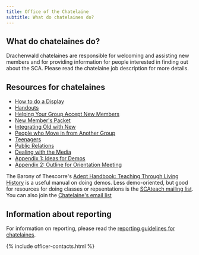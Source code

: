 ```yaml
---
title: Office of the Chatelaine
subtitle: What do chatelaines do?
---
```

<h2>What do chatelaines do?</h2>
<p>Drachenwald chatelaines are responsible for welcoming and assisting new members and for providing information for people interested in finding out about the SCA. Please read the chatelaine job description for more details.</p>
<h2>Resources for chatelaines</h2>

<ul>
<li><a href="{{ site.baseurl }}{% link offices/chatelaine/display.md %}">How to do a Display </a></li>
<li><a href="{{ site.baseurl }}{% link offices/chatelaine/handouts.md %}">Handouts </a></li>
<li><a href="{{ site.baseurl }}{% link offices/chatelaine/new-members.md %}">Helping Your Group Accept New Members </a></li>
<li><a href="{{ site.baseurl }}{% link offices/chatelaine/new-members-packet.md %}">New Member's Packet </a></li>
<li><a href="{{ site.baseurl }}{% link offices/chatelaine/old-with-new.md %}">Integrating Old with New </a></li>
<li><a href="{{ site.baseurl }}{% link offices/chatelaine/from-another-group.md %}">People who Move in from Another Group </a></li>
<li><a href="{{ site.baseurl }}{% link offices/chatelaine/teenagers.md %}">Teenagers </a></li>
<li><a href="{{ site.baseurl }}{% link offices/chatelaine/pr.md %}">Public Relations </a></li>
<li><a href="{{ site.baseurl }}{% link offices/chatelaine/media.md %}">Dealing with the Media </a></li>
<li><a href="{{ site.baseurl }}{% link offices/chatelaine/app1-demo-ideas.md %}">Appendix 1: Ideas for Demos </a></li>
<li><a href="{{ site.baseurl }}{% link offices/chatelaine/app2-orientation.md %}">Appendix 2: Outline for Orientation Meeting </a></li>
</ul>
<p>The Barony of Thescorre's <a href="http://www.thescorre.org/literature/adept/index.htm">Adept Handbook: Teaching Through Living History</a> is a useful manual on doing demos. Less demo-oriented, but good for resources for doing classes or repsentations is the <a href="http://groups.yahoo.com/group/SCAteach/">SCAteach mailing list</a>. You can also join the <a href="http://groups.yahoo.com/group/DrachenwaldChatelaines/">Chatelaine's email list</a></p>
<h2>Information about reporting</h2>

<p>For information on reporting, please read the <a href="{{ site.baseurl }}{% link offices/chatelaine/reporting.md %}">reporting guidelines for chatelaines</a>.</p>

{% include officer-contacts.html %}